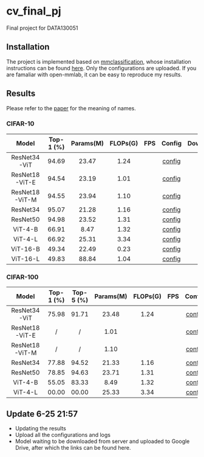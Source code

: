 # cv_final_pj
Final project for DATA130051

## Installation
The project is implemented based on [mmclassification](https://github.com/open-mmlab/mmclassification), whose installation instructions can be found [here](https://github.com/open-mmlab/mmclassification/blob/master/docs/install.md). Only the configurations are uploaded. If you are famaliar with open-mmlab, it can be easy to reproduce my results.

## Results
Please refer to the [paper](https://drive.google.com/file/d/1xtjBugR5Lr6QX6pLU_tfM0Ua2f9GB0Kt/view?usp=sharing) for the meaning of names.

### CIFAR-10
| Model          | Top-1 (%) | Params(M) | FLOPs(G) | FPS | Config                                               | Download                                       |
| :------------: | :-------: | :-------: | :------: | :-: |:---------------------------------------------------: | :-------------------------------------------:  |
| ResNet34-ViT   | 94.69     | 23.47     | 1.24     |     | [config](./configs/custom/resnet34_vit_cifar10.py)   | [log](./log/resnet34_vit_cifar10.log)
| ResNet18-ViT-E | 94.54     | 23.19     | 1.01     |     | [config](./configs/custom/resnet18_vit_E_cifar10.py) | [log](./log/resnet18_vit_E_cifar10.log)
| ResNet18-ViT-M | 94.55     | 23.94     | 1.10     |     | [config](./configs/custom/resnet18_vit_M_cifar10.py) | [log](./log/resnet18_vit_M_cifar10.log)
| ResNet34       | 95.07     | 21.28     | 1.16     |     | [config](./configs/custom/resnet34_cifar10.py)       | [log](./log/resnet34_cifar10.log)
| ResNet50       | 94.98     | 23.52     | 1.31     |     | [config](./configs/custom/resnet50_cifar10.py)       | [log](./log/resnet50_cifar10.log)
| ViT-4-B        | 66.91     | 8.47      | 1.32     |     | [config](./configs/custom/vit_4_B_cifar10.py)        | [log](./log/vit_4_B_cifar10.log)
| ViT-4-L        | 66.92     | 25.31     | 3.34     |     | [config](./configs/custom/vit_4_L_cifar10.py)        | [log](./log/vit_4_M_cifar10.log)
| ViT-16-B       | 49.34     | 22.49     | 0.23     |     | [config](./configs/custom/vit_16_B_cifar10.py)       | [log](./log/vit_16_B_cifar10.log)
| ViT-16-L       | 49.83     | 88.84     | 1.04     |     | [config](./configs/custom/vit_16_L_cifar10.py)       | [log](./log/vit_16_L_cifar10.log)


### CIFAR-100
| Model          | Top-1 (%) | Top-5 (%) |  Params(M) | FLOPs(G) | FPS | Config                                                | Download                                       |
| :------------: | :-------: | :-------: | :--------: | :------: | :-: |:----------------------------------------------------: | :-------------------------------------------:  |
| ResNet34-ViT   | 75.98     | 91.71     | 23.48      | 1.24     |     | [config](./configs/custom/resnet34_vit_cifar100.py)   | [log](./log/resnet34_vit_cifar100.log)
| ResNet18-ViT-E | /         | /         | 1.01       |          |     | [config](./configs/custom/resnet18_vit_E_cifar100.py) | [log](./log/resnet18_vit_E_cifar100.log)
| ResNet18-ViT-M | /         | /         | 1.10       |          |     | [config](./configs/custom/resnet18_vit_M_cifar100.py) | [log](./log/resnet18_vit_M_cifar100.log)
| ResNet34       | 77.88     | 94.52     | 21.33      | 1.16     |     | [config](./configs/custom/resnet34_cifar100.py)       | [log](./log/resnet34_cifar100.log)
| ResNet50       | 78.85     | 94.63     | 23.71      | 1.31     |     | [config](./configs/custom/resnet50_cifar100.py)       | [log](./log/resnet50_cifar100.log)
| ViT-4-B       | 55.05     | 83.33     | 8.49       | 1.32     |      | [config](./configs/custom/vit_4_B_cifar100.py)        | [log](./log/vit_4_B_cifar100.log)
| ViT-4-L       | 00.00     | 00.00     | 25.33      | 3.34     |      | [config](./configs/custom/vit_4_L_cifar100.py)        | [log](./log/vit_4_L_cifar100.log)

## Update 6-25 21:57
- Updating the results
- Upload all the configurations and logs
- Model waiting to be downloaded from server and uploaded to Google Drive, after which the links can be found here.
